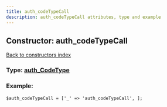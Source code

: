 ```yaml
---
title: auth_codeTypeCall
description: auth_codeTypeCall attributes, type and example
---
```

## Constructor: auth\_codeTypeCall  
[Back to constructors index](index.md)






### Type: [auth\_CodeType](../types/auth_CodeType.md)


### Example:

```
$auth_codeTypeCall = ['_' => 'auth_codeTypeCall', ];
```  

